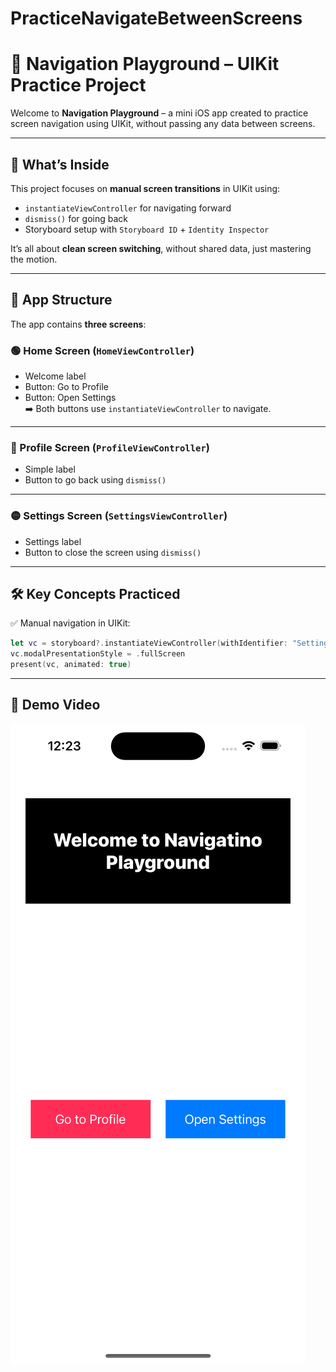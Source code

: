 # PracticeNavigateBetweenScreens
# 🚀 Navigation Playground – UIKit Practice Project

Welcome to **Navigation Playground** – a mini iOS app created to practice screen navigation using UIKit, without passing any data between screens.

---

## 🧠 What’s Inside

This project focuses on **manual screen transitions** in UIKit using:
- `instantiateViewController` for navigating forward
- `dismiss()` for going back
- Storyboard setup with `Storyboard ID` + `Identity Inspector`

It’s all about **clean screen switching**, without shared data, just mastering the motion.

---

## 🧩 App Structure

The app contains **three screens**:

### 🟢 Home Screen (`HomeViewController`)
- Welcome label  
- Button: Go to Profile  
- Button: Open Settings  
➡️ Both buttons use `instantiateViewController` to navigate.

---

### 🔵 Profile Screen (`ProfileViewController`)
- Simple label  
- Button to go back using `dismiss()`

---

### 🟡 Settings Screen (`SettingsViewController`)
- Settings label  
- Button to close the screen using `dismiss()`

---

## 🛠️ Key Concepts Practiced

✅ Manual navigation in UIKit:
```swift
let vc = storyboard?.instantiateViewController(withIdentifier: "SettingsViewController") as! SettingsViewController
vc.modalPresentationStyle = .fullScreen
present(vc, animated: true)
```

---

## 🎥 Demo Video

[![Watch the demo](./Demo/Screen.png)](./Demo/VideoRun.mp4)




